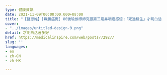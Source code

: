 ```yaml
---
type: 健康資訊
date: 2021-11-09T00:00:00.000+08:00
title: "【醫思維】[戰勝癌魔] 80後瑜伽導師克服第三期鼻咽癌感悟：「死過翻生」才明白活著多好"
cover:
- "../images/untitled-design-9.png"
detail: 才明白活著多好
href: https://medicalinspire.com/web/posts/72927/
slug: ''
languages:
- en
- zh-CN
- zh-HK

---
```

